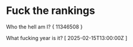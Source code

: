 # Fuck the rankings

Who the hell am I?
{ 11346508 }

What fucking year is it?
[ 2025-02-15T13:00:00Z ]
